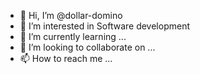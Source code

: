 - 👋 Hi, I’m @dollar-domino
- 👀 I’m interested in Software development
- 🌱 I’m currently learning ...
- 💞️ I’m looking to collaborate on ...
- 📫 How to reach me ...

<!---
dollar-domino/dollar-domino is a ✨ special ✨ repository because its `README.md` (this file) appears on your GitHub profile.
You can click the Preview link to take a look at your changes.
--->
